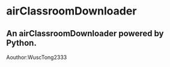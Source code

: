 # airClassroomDownloader
An airClassroomDownloader powered by Python.
----------------
Aouthor:WuscTong2333
